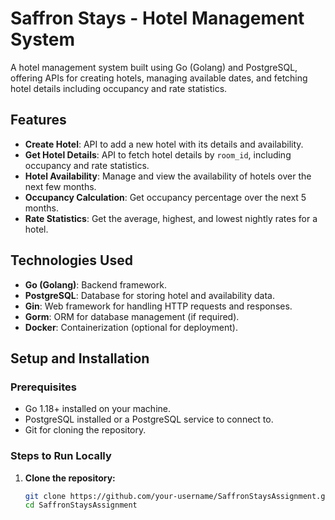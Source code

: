 # Saffron Stays - Hotel Management System

A hotel management system built using Go (Golang) and PostgreSQL, offering APIs for creating hotels, managing available dates, and fetching hotel details including occupancy and rate statistics.

## Features

- **Create Hotel**: API to add a new hotel with its details and availability.
- **Get Hotel Details**: API to fetch hotel details by `room_id`, including occupancy and rate statistics.
- **Hotel Availability**: Manage and view the availability of hotels over the next few months.
- **Occupancy Calculation**: Get occupancy percentage over the next 5 months.
- **Rate Statistics**: Get the average, highest, and lowest nightly rates for a hotel.

## Technologies Used

- **Go (Golang)**: Backend framework.
- **PostgreSQL**: Database for storing hotel and availability data.
- **Gin**: Web framework for handling HTTP requests and responses.
- **Gorm**: ORM for database management (if required).
- **Docker**: Containerization (optional for deployment).

## Setup and Installation

### Prerequisites

- Go 1.18+ installed on your machine.
- PostgreSQL installed or a PostgreSQL service to connect to.
- Git for cloning the repository.

### Steps to Run Locally

1. **Clone the repository:**

   ```bash
   git clone https://github.com/your-username/SaffronStaysAssignment.git
   cd SaffronStaysAssignment
